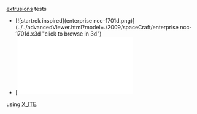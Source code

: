 [extrusions](http://www.web3d.org/documents/specifications/19775-1/V3.3/Part01/components/geometry3D.html#Extrusion) tests 

* [![startrek inspired](enterprise ncc-1701d.png)](../../advancedViewer.html?model=./2009/spaceCraft/enterprise ncc-1701d.x3d "click to browse in 3d")
* [![another startrek(defiant.png)](../../advancedViewer.html?model=./2009/spaceCraft/DefiantByExtrusion.x3d "click to browse in 3d")

using [X_ITE](http://create3000.de/x_ite).
